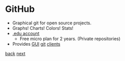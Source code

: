 # GitHub

- Graphical git for open source projects.
- Graphs! Charts! Colors! Stats!
- [.edu account](https://github.com/edu)
  - Free micro plan for 2 years. (Private repositories)
- Provides [GUI](http://mac.github.com/) [git](http://windows.github.com/) [clients](http://git-scm.com/downloads/guis)


[back](01-01-gitconfig.md) [next](01-03-ssh.md)
